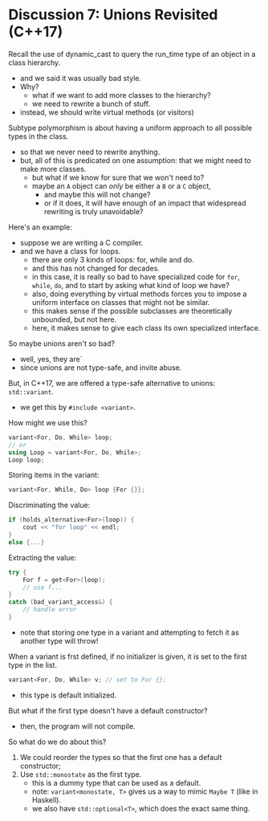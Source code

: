 # Discussion 7: Unions Revisited (C++17)

Recall the use of dynamic_cast to query the run_time type of an object in a class hierarchy.
- and we said it was usually bad style.
- Why?
    - what if we want to add more classes to the hierarchy?
    - we need to rewrite a bunch of stuff.
- instead, we should write virtual methods (or visitors)

Subtype polymorphism is about having a uniform approach to all possible types in the class.
- so that we never need to rewrite anything.
- but, all of this is predicated on one assumption: that we might need to make more classes.
    - but what if we know for sure that we won't need to?
    - maybe an `A` object can *only* be either a `B` or a `C` object,
        - and maybe this will not change?
        - or if it does, it will have enough of an impact that widespread rewriting is truly unavoidable?

Here's an example:
- suppose we are writing a C compiler.
- and we have a class for loops.
    - there are only 3 kinds of loops: for, while and do.
    - and this has not changed for decades.
    - in this case, it is really so bad to have specialized code for `for`, `while`, `do`, and to start by asking what kind of loop we have?
    - also, doing everything by virtual methods forces you to impose a uniform interface on classes that might not be similar.
    - this makes sense if the possible subclasses are theoretically unbounded, but not here.
    - here, it makes sense to give each class its own specialized interface.

So maybe unions aren't so bad?
- well, yes, they are`
- since unions are not type-safe, and invite abuse.

But, in C++17, we are offered a type-safe alternative to unions: `std::variant`.
- we get this by `#include <variant>`.

How might we use this?
```cpp
variant<For, Do, While> loop;
// or
using Loop = variant<For, Do, While>;
Loop loop;
```

Storing items in the variant:
```cpp
variant<For, While, Do> loop {For {}};
```

Discriminating the value:
```cpp
if (holds_alternative<For>(loop)) {
    cout << "for loop" << endl;
}
else {...}
```

Extracting the value:
```cpp
try {
    For f = get<For>(loop);
    // use f...
}
catch (bad_variant_access&) {
    // handle error
}
```
- note that storing one type in a variant and attempting to fetch it as another type will throw!

When a variant is frst defined, if no initializer is given, it is set to the first type in the list.
```cpp
variant<For, Do, While> v; // set to For {};
```
- this type is default initialized.

But what if the first type doesn't have a default constructor?
- then, the program will not compile.

So what do we do about this?
1. We could reorder the types so that the first one has a default constructor;
2. Use `std::monostate` as the first type.
    - this is a dummy type that can be used as a default.
    - note: `variant<monostate, T>` gives us a way to mimic `Maybe T` (like in Haskell).
    - we also have `std::optional<T>`, which does the exact same thing.

